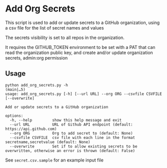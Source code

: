 # Add Org Secrets
This script is used to add or update secrets to a GitHub organization, using a csv file for the list of secret names and values

The secrets visibility is set to all repos in the organization.

It requires the GITHUB_TOKEN environment to be set with a PAT that can read the organization public key, and create and/or update organization secrets, admin:org permission

## Usage

```
python add_org_secrets.py -h                                                                                                                                                                 (main|…5)
usage: add_org_secrets.py [-h] [--url URL] --org ORG --csvfile CSVFILE [--overwrite]

Add or update secrets to a GitHub organization

options:
  -h, --help         show this help message and exit
  --url URL          URL of Github API endpoint (default: https://api.github.com)
  --org ORG          Org to add secret to (default: None)
  --csvfile CSVFILE  csv file with each line in the format secretname,secretvalue (default: None)
  --overwrite        Set if to allow existing secrets to be overwritten, otherwise an error is thrown (default: False)
  ```

See ```secret.csv.sample``` for an example input file

